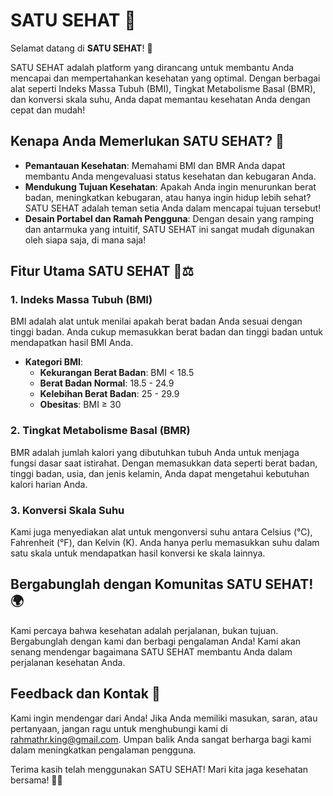 # SATU SEHAT 🌱

Selamat datang di **SATU SEHAT**! 🎉

SATU SEHAT adalah platform yang dirancang untuk membantu Anda mencapai dan mempertahankan kesehatan yang optimal. Dengan berbagai alat seperti Indeks Massa Tubuh (BMI), Tingkat Metabolisme Basal (BMR), dan konversi skala suhu, Anda dapat memantau kesehatan Anda dengan cepat dan mudah!

## Kenapa Anda Memerlukan SATU SEHAT? 🤔

- **Pemantauan Kesehatan**: Memahami BMI dan BMR Anda dapat membantu Anda mengevaluasi status kesehatan dan kebugaran Anda.
- **Mendukung Tujuan Kesehatan**: Apakah Anda ingin menurunkan berat badan, meningkatkan kebugaran, atau hanya ingin hidup lebih sehat? SATU SEHAT adalah teman setia Anda dalam mencapai tujuan tersebut!
- **Desain Portabel dan Ramah Pengguna**: Dengan desain yang ramping dan antarmuka yang intuitif, SATU SEHAT ini sangat mudah digunakan oleh siapa saja, di mana saja!

## Fitur Utama SATU SEHAT 📏⚖️

### 1. Indeks Massa Tubuh (BMI)

BMI adalah alat untuk menilai apakah berat badan Anda sesuai dengan tinggi badan. Anda cukup memasukkan berat badan dan tinggi badan untuk mendapatkan hasil BMI Anda. 

- **Kategori BMI**:
  - **Kekurangan Berat Badan**: BMI < 18.5
  - **Berat Badan Normal**: 18.5 - 24.9
  - **Kelebihan Berat Badan**: 25 - 29.9
  - **Obesitas**: BMI ≥ 30

### 2. Tingkat Metabolisme Basal (BMR)

BMR adalah jumlah kalori yang dibutuhkan tubuh Anda untuk menjaga fungsi dasar saat istirahat. Dengan memasukkan data seperti berat badan, tinggi badan, usia, dan jenis kelamin, Anda dapat mengetahui kebutuhan kalori harian Anda.

### 3. Konversi Skala Suhu

Kami juga menyediakan alat untuk mengonversi suhu antara Celsius (°C), Fahrenheit (°F), dan Kelvin (K). Anda hanya perlu memasukkan suhu dalam satu skala untuk mendapatkan hasil konversi ke skala lainnya.

## Bergabunglah dengan Komunitas SATU SEHAT! 🌍

Kami percaya bahwa kesehatan adalah perjalanan, bukan tujuan. Bergabunglah dengan kami dan berbagi pengalaman Anda! Kami akan senang mendengar bagaimana SATU SEHAT membantu Anda dalam perjalanan kesehatan Anda.

## Feedback dan Kontak 💌

Kami ingin mendengar dari Anda! Jika Anda memiliki masukan, saran, atau pertanyaan, jangan ragu untuk menghubungi kami di [rahmathr.king@gmail.com](mailto:rahmathr.king@gmail.com). Umpan balik Anda sangat berharga bagi kami dalam meningkatkan pengalaman pengguna.

Terima kasih telah menggunakan SATU SEHAT! Mari kita jaga kesehatan bersama! 💪✨